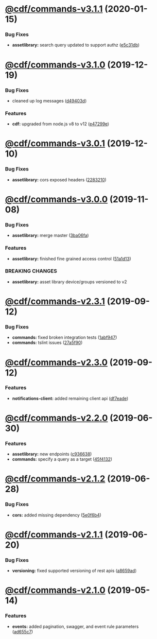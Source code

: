 # [@cdf/commands-v3.1.1](https://git-codecommit.us-west-2.amazonaws.com/v1/repos/cdf-core/compare/@cdf/commands-v3.1.0...@cdf/commands-v3.1.1) (2020-01-15)


### Bug Fixes

* **assetlibrary:** search query updated to support authz ([e5c31db](https://git-codecommit.us-west-2.amazonaws.com/v1/repos/cdf-core/commit/e5c31db609841406d98733e62e3ed93073ffbb1f))

# [@cdf/commands-v3.1.0](https://git-codecommit.us-west-2.amazonaws.com/v1/repos/cdf-core/compare/@cdf/commands-v3.0.1...@cdf/commands-v3.1.0) (2019-12-19)


### Bug Fixes

* cleaned up log messages ([d49403d](https://git-codecommit.us-west-2.amazonaws.com/v1/repos/cdf-core/commit/d49403d11f3f73ea8c5ce061bfa790ec40cd8c13))


### Features

* **cdf:** upgraded from node.js v8 to v12 ([e47299e](https://git-codecommit.us-west-2.amazonaws.com/v1/repos/cdf-core/commit/e47299ee399acf6554a0845048c4fed99251c2b1))

# [@cdf/commands-v3.0.1](https://git-codecommit.us-west-2.amazonaws.com/v1/repos/cdf-core/compare/@cdf/commands-v3.0.0...@cdf/commands-v3.0.1) (2019-12-10)


### Bug Fixes

* **assetlibrary:** cors exposed headers ([2283210](https://git-codecommit.us-west-2.amazonaws.com/v1/repos/cdf-core/commit/22832101b0e22468aa97249d06baa67f044571d0))

# [@cdf/commands-v3.0.0](https://git-codecommit.us-west-2.amazonaws.com/v1/repos/cdf-core/compare/@cdf/commands-v2.3.1...@cdf/commands-v3.0.0) (2019-11-08)


### Bug Fixes

* **assetlibrary:** merge master ([3ba06fa](https://git-codecommit.us-west-2.amazonaws.com/v1/repos/cdf-core/commit/3ba06fa9fc5b264ceaed0f97ccf45fab97d57a08))


### Features

* **assetlibrary:** finished fine grained access control ([51a1d13](https://git-codecommit.us-west-2.amazonaws.com/v1/repos/cdf-core/commit/51a1d134ec48be2d62edc575998752ff866230bf))


### BREAKING CHANGES

* **assetlibrary:** asset library device/groups versioned to v2

# [@cdf/commands-v2.3.1](https://git-codecommit.us-west-2.amazonaws.com/v1/repos/cdf-core/compare/@cdf/commands-v2.3.0...@cdf/commands-v2.3.1) (2019-09-12)


### Bug Fixes

* **commands:** fixed broken integration tests ([1abf947](https://git-codecommit.us-west-2.amazonaws.com/v1/repos/cdf-core/commit/1abf947))
* **commands:** tslint issues ([27a5f90](https://git-codecommit.us-west-2.amazonaws.com/v1/repos/cdf-core/commit/27a5f90))

# [@cdf/commands-v2.3.0](https://git-codecommit.us-west-2.amazonaws.com/v1/repos/cdf-core/compare/@cdf/commands-v2.2.0...@cdf/commands-v2.3.0) (2019-09-12)


### Features

* **notifications-client:** added remaining client api ([df7eade](https://git-codecommit.us-west-2.amazonaws.com/v1/repos/cdf-core/commit/df7eade))

# [@cdf/commands-v2.2.0](https://git-codecommit.us-west-2.amazonaws.com/v1/repos/cdf-core/compare/@cdf/commands-v2.1.2...@cdf/commands-v2.2.0) (2019-06-30)


### Features

* **assetlibrary:** new endpoints ([c936638](https://git-codecommit.us-west-2.amazonaws.com/v1/repos/cdf-core/commit/c936638))
* **commands:** specify a query as a target ([45f4132](https://git-codecommit.us-west-2.amazonaws.com/v1/repos/cdf-core/commit/45f4132))

# [@cdf/commands-v2.1.2](https://git-codecommit.us-west-2.amazonaws.com/v1/repos/cdf-core/compare/@cdf/commands-v2.1.1...@cdf/commands-v2.1.2) (2019-06-28)


### Bug Fixes

* **cors:** added missing dependency ([5e0f6b4](https://git-codecommit.us-west-2.amazonaws.com/v1/repos/cdf-core/commit/5e0f6b4))

# [@cdf/commands-v2.1.1](https://git-codecommit.us-west-2.amazonaws.com/v1/repos/cdf-core/compare/@cdf/commands-v2.1.0...@cdf/commands-v2.1.1) (2019-06-20)


### Bug Fixes

* **versioning:** fixed supported versioning of rest apis ([a8659ad](https://git-codecommit.us-west-2.amazonaws.com/v1/repos/cdf-core/commit/a8659ad))

# [@cdf/commands-v2.1.0](https://git-codecommit.us-west-2.amazonaws.com/v1/repos/cdf-core/compare/@cdf/commands-v2.0.0...@cdf/commands-v2.1.0) (2019-05-14)


### Features

* **events:** added pagination, swagger, and event rule parameters ([ad655c7](https://git-codecommit.us-west-2.amazonaws.com/v1/repos/cdf-core/commit/ad655c7))
